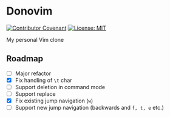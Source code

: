 # Donovim

[![Contributor Covenant](https://img.shields.io/badge/Contributor%20Covenant-2.0-4baaaa.svg)](CODE_OF_CONDUCT.md)
[![License: MIT](https://img.shields.io/badge/License-MIT-yellow.svg)](https://opensource.org/licenses/MIT)

My personal Vim clone

## Roadmap

- [ ] Major refactor
- [X] Fix handling of `\t` char
- [ ] Support deletion in command mode
- [ ] Support replace
- [X] Fix existing jump navigation (`w`)
- [ ] Support new jump navigation (backwards and `f, t, e` etc.)
